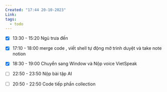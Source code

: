 ```yaml
---
Created: "17:44 20-10-2023"
Link: 
tags:
  - todo
---
```


- [x] 13:30 - 15:20 Ngủ trưa đến
- [x] 17:10 - 18:00 merge code , viết shell tự động mở trình duyệt và take note notion
- [x] 18:30 - 19:00 Chuyển sang Window và Nộp voice VietSpeak
- [ ] 22:50 - 23:50 Nộp bài tập AI
- [ ] 20:50 - 22:50 Code tiếp phần collection



